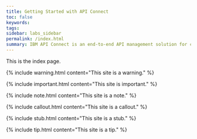 ```yaml
---
title: Getting Started with API Connect
toc: false
keywords:
tags:
sidebar: labs_sidebar
permalink: /index.html
summary: IBM API Connect is an end-to-end API management solution for creating, running, managing, and securing APIs.
---
```

This is the index page.

{% include warning.html content="This site is a warning." %}

{% include important.html content="This site is important." %}

{% include note.html content="This site is a note." %}

{% include callout.html content="This site is a callout." %}

{% include stub.html content="This site is a stub." %}

{% include tip.html content="This site is a tip." %}
